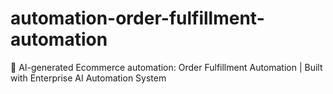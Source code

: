 # automation-order-fulfillment-automation
🤖 AI-generated Ecommerce automation: Order Fulfillment Automation | Built with Enterprise AI Automation System
